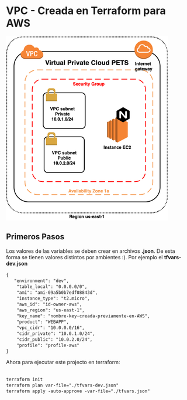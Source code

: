 # VPC - Creada en Terraform para AWS

![Getting Started](./images/VPC-PETS.png)

## Primeros Pasos

Los valores de las variables se deben crear en archivos **.json**. De esta forma se tienen valores distintos por ambientes :). Por ejemplo el **tfvars-dev.json**
```
{
   "environment": "dev",
    "table_local": "0.0.0.0/0",
    "ami": "ami-09a5b0b7edf08843d",
    "instance_type": "t2.micro",
    "aws_id": "id-owner-aws",
    "aws_region": "us-east-1",
    "key_name": "nombre-key-creada-previamente-en-AWS",
    "product": "WEBAPP",
    "vpc_cidr": "10.0.0.0/16",
    "cidr_private": "10.0.1.0/24",
    "cidr_public": "10.0.2.0/24",
    "profile": "profile-aws"
}

```


Ahora para ejecutar este projecto en terraform:

```

terraform init
terraform plan var-file="./tfvars-dev.json"
terraform apply -auto-approve -var-file="./tfvars.json"

```